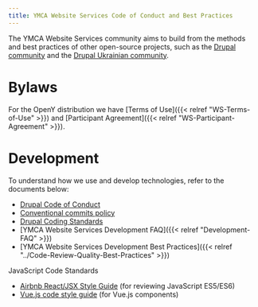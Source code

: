 ```yaml
---
title: YMCA Website Services Code of Conduct and Best Practices
---
```


The YMCA Website Services community aims to build from the methods and best practices of other open-source projects, such as the [Drupal community](https://drupal.org) and the [Drupal Ukrainian community](http://drupal.ua).

# Bylaws

For the OpenY distribution we have [Terms of Use]({{< relref "WS-Terms-of-Use" >}}) and [Participant Agreement]({{< relref "WS-Participant-Agreement" >}}).

# Development

To understand how we use and develop technologies, refer to the documents below:

- [Drupal Code of Conduct](https://www.drupal.org/dcoc)
- [Conventional commits policy](https://www.conventionalcommits.org/en/v1.0.0/)
- [Drupal Coding Standards](https://www.drupal.org/docs/develop/standards)
- [YMCA Website Services Development FAQ]({{< relref "Development-FAQ" >}})
- [YMCA Website Services Development Best Practices]({{< relref "../Code-Review-Quality-Best-Practices" >}})

JavaScript Code Standards

- [Airbnb React/JSX Style Guide](https://github.com/airbnb/javascript/tree/master/react) (for reviewing JavaScript ES5/ES6)
- [Vue.js code style guide](https://vuejs.org/v2/style-guide/) (for Vue.js components)
